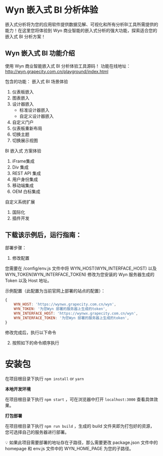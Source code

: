 # Wyn 嵌入式 BI 分析体验
嵌入式分析将为您的应用软件提供数据见解、可视化和所有分析BI工具所需提供的能力！在这里您将体验到 Wyn 商业智能的嵌入式分析的强大功能，探索适合您的嵌入式 BI 分析方案！

## Wyn 嵌入式 BI 功能介绍
使用 Wyn 商业智能嵌入式 BI 分析体验工具源码！
功能在线地址：http://wyn.grapecity.com.cn/playground/index.html

包含的功能：
嵌入式 BI 场景体验
1. 仪表板嵌入
2. 图表嵌入
3. 设计器嵌入
    - 标准设计器嵌入
    - 自定义设计器嵌入
4. 自定义门户
5. 仪表板重新布局
6. 切换主题
7. 切换展示视图

BI 嵌入式 方案体验
1. iFrame集成
2. Div 集成
3. REST API 集成
4. 用户身份集成
5. 移动端集成
6. OEM 白标集成

自定义系统扩展
1. 国际化
2. 插件开发

## 下载该示例后，运行指南：


部署步骤：
1.	修改配置

您需要在 /config/env.js 文件中将 WYN_HOST(WYN_INTERFACE_HOST) 以及 WYN_TOKEN(WYN_INTERFACE_TOKEN) 修改为您安装的 Wyn 服务器生成的 Token 以及 Host 地址。

示例配置（此配置为当前官网上部署的站点的配置）：

```jsx
{
    WYN_HOST: 'https://wynwx.grapecity.com.cn/wyn',
    WYN_TOKEN: '为您Wyn 部署的服务器上生成的token',
    WYN_INTERFACE_HOST: 'https://wynwx.grapecity.com.cn/wyn',
    WYN_INTERFACE_TOKEN: '为您Wyn 部署的服务器上生成的token',
}
```

修改完成后，执行以下命令

2.	按照如下的命令顺序执行


# 安装包

在项目根目录下执行 `npm install`  or  `yarn`

**本地开发环境**

在项目根目录下执行  `npm start` ，可在浏览器中打开 `localhost:3000` 查看具体效果。

**打包部署**

在项目根目录下执行  `npm run build` ，生成的 build 文件夹即为打包好的资源，您可选择自己的服务器进行部署。

<aside>
💡 如果此项目需要部署的地址存在子路径，那么需要更改 package.json 文件中的 homepage 和 env.js 文件中的 WYN_HOME_PAGE 为您的子路径。

</aside>

